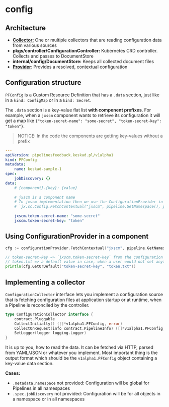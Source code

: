 config
=======

Architecture
------------

- [**Collector:**](./local.go) One or multiple collectors that are reading configuration data from various sources
- **pkgs/controller/ConfigurationController:** Kubernetes CRD controller. Collects and passes to DocumentStore
- **internal/config/DocumentStore:** Keeps all collected document files
- [**Provider**](./provider.go): Provides a resolved, contextual configuration


Configuration structure
-----------------------

`PFConfig` is a Custom Resource Definition that has a `.data` section, just like in a `kind: ConfigMap` or in a `kind: Secret`.

The `.data` section is a key-value flat list **with component prefixes**. For example, when a `jxscm` component wants to retrieve its configuration it will get a map like `{"token-secret-name": "some-secret", "token-secret-key": "token"}`.

> NOTICE: In the code the components are getting key-values without a prefix

```yaml
---
apiVersion: pipelinesfeedback.keskad.pl/v1alpha1
kind: PFConfig
metadata:
    name: keskad-sample-1
spec:
    jobDiscovery: {}
data:
    # {component}.{key}: {value}
    
    # jxscm is a component name
    # In jxscm implementation then we use the ConfigurationProvider in a following way to retrieve all "jxscm" prefixed keys:
    # `jx.sc.Config.FetchContextual("jxscm", pipeline.GetNamespace(), pipeline)`
    
    jxscm.token-secret-name: "some-secret"
    jxscm.token-secret-key: "token"
```

Using ConfigurationProvider in a component
------------------------------------------

```go
cfg := configurationProvider.FetchContextual("jxscm", pipeline.GetNamespace(), pipeline)

// token-secret-key => `jxscm.token-secret-key` from the configuration
// token.txt => a default value in case, when a user would not set anything in the configuration
println(cfg.GetOrDefault("token-secret-key", "token.txt"))
```

Implementing a collector
------------------------

`ConfigurationCollector` interface lets you implement a configuration source that is fetching configuration files at application startup or at runtime, when a Pipeline is reconciled by the controller.

```go
type ConfigurationCollector interface {
	contract.Pluggable
	CollectInitially() ([]*v1alpha1.PFConfig, error)
	CollectOnRequest(info contract.PipelineInfo) ([]*v1alpha1.PFConfig, error)
	SetLogger(logger logging.Logger)
}
```

It is up to you, how to read the data. It can be fetched via HTTP, parsed from YAML/JSON or whatever you implement. Most important thing is
the output format which should be the `v1alpha1.PFConfig` object containing a key-value data section.

**Cases:**
- `.metadata.namespace` not provided: Configuration will be global for Pipelines in all namespaces
- `.spec.jobDiscovery` not provided: Configuration will be for all objects in a namespace or in all namespaces
